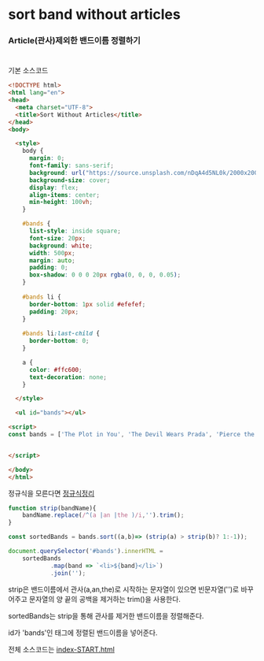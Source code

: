 # sort band without articles

### Article(관사)제외한 밴드이름 정렬하기  

# 

기본 소스코드

```html
<!DOCTYPE html>
<html lang="en">
<head>
  <meta charset="UTF-8">
  <title>Sort Without Articles</title>
</head>
<body>

  <style>
    body {
      margin: 0;
      font-family: sans-serif;
      background: url("https://source.unsplash.com/nDqA4d5NL0k/2000x2000");
      background-size: cover;
      display: flex;
      align-items: center;
      min-height: 100vh;
    }

    #bands {
      list-style: inside square;
      font-size: 20px;
      background: white;
      width: 500px;
      margin: auto;
      padding: 0;
      box-shadow: 0 0 0 20px rgba(0, 0, 0, 0.05);
    }
    
    #bands li {
      border-bottom: 1px solid #efefef;
      padding: 20px;
    }
    
    #bands li:last-child {
      border-bottom: 0;
    }

    a {
      color: #ffc600;
      text-decoration: none;
    }

  </style>

  <ul id="bands"></ul>

<script>
const bands = ['The Plot in You', 'The Devil Wears Prada', 'Pierce the Veil', 'Norma Jean', 'The Bled', 'Say Anything', 'The Midway State', 'We Came as Romans', 'Counterparts', 'Oh, Sleeper', 'A Skylit Drive', 'Anywhere But Here', 'An Old Dog'];


</script>

</body>
</html>

```

  

 정규식을 모른다면 [정규식정리](https://github.com/jingnee/TIL/blob/master/javascript/Regular%20Expression(%EC%A0%95%EA%B7%9C%ED%91%9C%ED%98%84%EC%8B%9D).md)

  

```javascript
function strip(bandName){
    bandName.replace(/^(a |an |the )/i,'').trim();
}

const sortedBands = bands.sort((a,b)=> (strip(a) > strip(b)? 1:-1));

document.querySelector('#bands').innerHTML = 
    sortedBands
    		.map(band => `<li>${band}</li>`)
			.join('');
```

strip은 밴드이름에서 관사(a,an,the)로 시작하는 문자열이 있으면 빈문자열('')로 바꾸어주고 문자열의 양 끝의 공백을 제거하는 trim()을 사용한다.



sortedBands는 strip을 통해 관사를 제거한 밴드이름을 정렬해준다.

id가 'bands'인 태그에 정렬된 밴드이름을 넣어준다.



전체 소스코드는 [index-START.html](https://github.com/jingnee/JavaScript30/blob/master/17_Sorting%20Band%20Names%20without%20articles/index-START.html)
